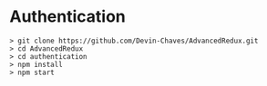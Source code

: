 # Authentication
```
> git clone https://github.com/Devin-Chaves/AdvancedRedux.git
> cd AdvancedRedux
> cd authentication
> npm install
> npm start
```
